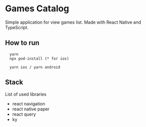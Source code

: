 # Games Catalog

Simple application for view games list.
Made with React Native and TypeScript.

## How to run
```
  yarn
  npx pod-install (* for ios)

  yarn ios / yarn android
```

## Stack
List of used libraries

- react navigation
- react native paper
- react query
- ky